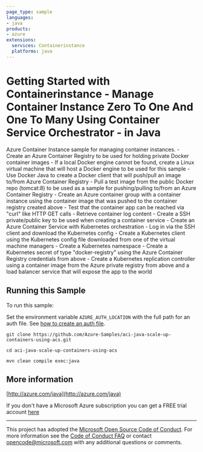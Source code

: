 ```yaml
---
page_type: sample
languages:
- java
products:
- azure
extensions:
  services: Containerinstance
  platforms: java
---
```


# Getting Started with Containerinstance - Manage Container Instance Zero To One And One To Many Using Container Service Orchestrator - in Java #


  Azure Container Instance sample for managing container instances.
      - Create an Azure Container Registry to be used for holding private Docker container images
      - If a local Docker engine cannot be found, create a Linux virtual machine that will host a Docker engine
          to be used for this sample
      - Use Docker Java to create a Docker client that will push/pull an image to/from Azure Container Registry
      - Pull a test image from the public Docker repo (tomcat:8) to be used as a sample for pushing/pulling
          to/from an Azure Container Registry
     - Create an Azure container group with a container instance using the container image that was pushed to the
          container registry created above
     - Test that the container app can be reached via "curl" like HTTP GET calls
     - Retrieve container log content
      - Create a SSH private/public key to be used when creating a container service
      - Create an Azure Container Service with Kubernetes orchestration
      - Log in via the SSH client and download the Kubernetes config
      - Create a Kubernetes client using the Kubernetes config file downloaded from one of the virtual machine managers
      - Create a Kubernetes namespace
      - Create a Kubernetes secret of type "docker-registry" using the Azure Container Registry credentials from above
      - Create a Kubernetes replication controller using a container image from the Azure private registry from above
          and a load balancer service that will expose the app to the world
 

## Running this Sample ##

To run this sample:

Set the environment variable `AZURE_AUTH_LOCATION` with the full path for an auth file. See [how to create an auth file](https://github.com/Azure/azure-libraries-for-java/blob/master/AUTH.md).

    git clone https://github.com/Azure-Samples/aci-java-scale-up-containers-using-acs.git

    cd aci-java-scale-up-containers-using-acs

    mvn clean compile exec:java

## More information ##

[http://azure.com/java](http://azure.com/java)

If you don't have a Microsoft Azure subscription you can get a FREE trial account [here](http://go.microsoft.com/fwlink/?LinkId=330212)

---

This project has adopted the [Microsoft Open Source Code of Conduct](https://opensource.microsoft.com/codeofconduct/). For more information see the [Code of Conduct FAQ](https://opensource.microsoft.com/codeofconduct/faq/) or contact [opencode@microsoft.com](mailto:opencode@microsoft.com) with any additional questions or comments.
